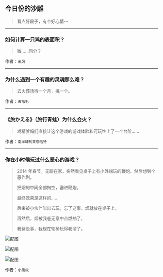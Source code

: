 ## 今日份的沙雕

> 看点好段子，有个好心情～


 
---

### 如何计算一只鸡的表面积？

> 微……鸡分？


作者：`余风`

---

### 为什么遇到一个有趣的灵魂那么难？

> 去火葬场待一个月，挑一个。


作者：`五指毛`

---

### 《旅かえる》（旅行青蛙）为什么会火？

> 戏精爹妈们直接让这个游戏的游戏体验和可玩性上了一个台阶……


作者：`南半球的莱恩哈特`

---

### 你在小时候玩过什么恶心的游戏？

> 2014 年春节，无聊在家，突然看见桌子上有小外甥玩的鞭炮。然后想到个恶作剧。
> 
> 把烟的中间全部掏空，塞进鞭炮。
> 
> 最终效果是这样的……
> 
> 后来被小伙伴叫出去玩，忘了这事，烟就放在桌子上。
> 
> 再然后，烟被我爸无意中点燃抽了。
> 
> 我爸没事，我现在轮椅玩得老溜了。



![配图](http://pic2.zhimg.com/70/v2-bf248b74f47706e958bf722569277821_b.jpg)



![配图](http://pic1.zhimg.com/70/v2-ee41eac6edfc0502dc6db1bdca98bc28_b.jpg)



![配图](http://pic3.zhimg.com/70/v2-de8098405994be8b4368f1ab518af056_b.jpg)


作者：`小黑叔`